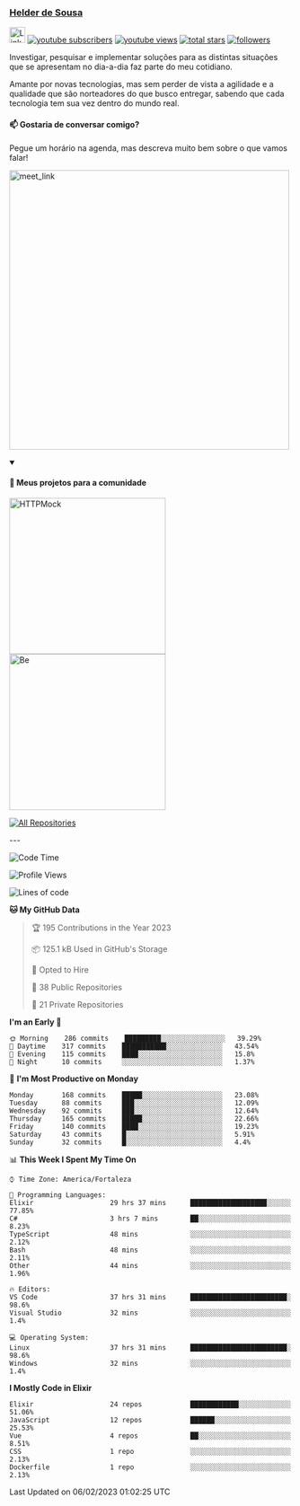 <p align="left">
<a href="https://github.com/andridus">
    <h3>Helder de Sousa</h3></a>
</p>


<p align="left">
 <a href="https://linkedin.com/in/helder-de-sousa">
    <img height="28px" alt="Linkedin" title="Helder de Sousa" src="https://img.shields.io/badge/-linkedin-blue?style=flat-square&logo=Linkedin&logoColor=white&link=https://www.linkedin.com/in/helder-de-sousa""/></a>
  <a href="https://www.youtube.com/@vocedesenvolvedor?sub_confirmation=1">
    <img alt="youtube subscribers" title="Inscreva-se no canal Você, desenvolvedor" src="https://custom-icon-badges.demolab.com/youtube/channel/subscribers/UCh-qOj_p5CY_AfuR7fEYbwA?color=%23E05D44&label=V0CÊ,%20 DESENVOLVEDOR&logo=video&logoColor=white&style=for-the-badge&labelColor=CE4630""/></a>
  <a href="https://www.youtube.com/@vocedesenvolvedor">
    <img alt="youtube views" title="YouTube Visualizações" src="https://custom-icon-badges.demolab.com/youtube/channel/views/UCh-qOj_p5CY_AfuR7fEYbwA?color=%23E1AD0E&logo=video&logoColor=white&style=for-the-badge&labelColor=C79600"/></a>
  <a href="https://github.com/andridus?tab=repositories&sort=stargazers">
    <img alt="total stars" title="Total de Estrelas no GitHub" src="https://custom-icon-badges.demolab.com/github/stars/andridus?color=55960c&style=for-the-badge&labelColor=488207&logo=star"/></a>
  <a href="https://github.com/andridus?tab=followers">
    <img alt="followers" title="Siga-me on Github" src="https://custom-icon-badges.demolab.com/github/followers/andridus?color=236ad3&labelColor=1155ba&style=for-the-badge&logo=person-add&label=Follow&logoColor=white"/></a>
</p>

<p align="left">
 Investigar, pesquisar e implementar soluções para as distintas situações que se apresentam no dia-a-dia faz parte do meu cotidiano.

Amante por novas tecnologias, mas sem perder de vista a agilidade e a qualidade que são norteadores do que busco entregar, sabendo que cada tecnologia tem sua vez dentro do mundo real.
</p>

#### 📫 Gostaria de conversar comigo?

Pegue um horário na agenda, mas descreva muito bem sobre o que vamos falar!

<a href="https://calendly.com/andridus/30min" target="_blank"><img width="498" alt="meet_link" src="https://user-images.githubusercontent.com/15426564/144297439-f530f383-e73e-41e0-9914-a9b7d3f432e5.png"></a>


<details open>
  <summary><h4>📘 Meus projetos para a comunidade</h4></summary>

  <p align="left">
    <a href="https://github.com/andridus/httpmock"><img width="278" src="https://denvercoder1-github-readme-stats.vercel.app/api/pin/?username=andridus&repo=httpmock&theme=default&show_icons=true" alt="HTTPMock"></a>
    <a href="https://github.com/andridus/be"><img width="278" src="https://denvercoder1-github-readme-stats.vercel.app/api/pin/?username=andridus&repo=be&theme=default&show_icons=true" alt="Be"></a>

  </p>

  <a href="https://github.com/andridus?tab=repositories&sort=stargazers"><img alt="All Repositories" title="All Repositories" src="https://custom-icon-badges.demolab.com/badge/-Clique%20aqui%20para%20todos%20os%20meus%20repos-efefef?style=for-the-badge&logoColor=black&logo=repo"/></a>
</details>
---

<!--START_SECTION:waka-->
![Code Time](http://img.shields.io/badge/Code%20Time-43%20hrs%2014%20mins-blue)

![Profile Views](http://img.shields.io/badge/Profile%20Views-101-blue)

![Lines of code](https://img.shields.io/badge/From%20Hello%20World%20I%27ve%20Written-778%20Thousand%20lines%20of%20code-blue)

**🐱 My GitHub Data** 

> 🏆 195 Contributions in the Year 2023
 > 
> 📦 125.1 kB Used in GitHub's Storage 
 > 
> 💼 Opted to Hire
 > 
> 📜 38 Public Repositories 
 > 
> 🔑 21 Private Repositories  
 > 
**I'm an Early 🐤** 

```text
🌞 Morning    286 commits    █████████░░░░░░░░░░░░░░░░   39.29% 
🌆 Daytime    317 commits    ███████████░░░░░░░░░░░░░░   43.54% 
🌃 Evening    115 commits    ████░░░░░░░░░░░░░░░░░░░░░   15.8% 
🌙 Night      10 commits     ░░░░░░░░░░░░░░░░░░░░░░░░░   1.37%

```
📅 **I'm Most Productive on Monday** 

```text
Monday       168 commits    █████░░░░░░░░░░░░░░░░░░░░   23.08% 
Tuesday      88 commits     ███░░░░░░░░░░░░░░░░░░░░░░   12.09% 
Wednesday    92 commits     ███░░░░░░░░░░░░░░░░░░░░░░   12.64% 
Thursday     165 commits    █████░░░░░░░░░░░░░░░░░░░░   22.66% 
Friday       140 commits    ████░░░░░░░░░░░░░░░░░░░░░   19.23% 
Saturday     43 commits     █░░░░░░░░░░░░░░░░░░░░░░░░   5.91% 
Sunday       32 commits     █░░░░░░░░░░░░░░░░░░░░░░░░   4.4%

```


📊 **This Week I Spent My Time On** 

```text
⌚︎ Time Zone: America/Fortaleza

💬 Programming Languages: 
Elixir                   29 hrs 37 mins      ███████████████████░░░░░░   77.85% 
C#                       3 hrs 7 mins        ██░░░░░░░░░░░░░░░░░░░░░░░   8.23% 
TypeScript               48 mins             ░░░░░░░░░░░░░░░░░░░░░░░░░   2.12% 
Bash                     48 mins             ░░░░░░░░░░░░░░░░░░░░░░░░░   2.11% 
Other                    44 mins             ░░░░░░░░░░░░░░░░░░░░░░░░░   1.96%

🔥 Editors: 
VS Code                  37 hrs 31 mins      ████████████████████████░   98.6% 
Visual Studio            32 mins             ░░░░░░░░░░░░░░░░░░░░░░░░░   1.4%

💻 Operating System: 
Linux                    37 hrs 31 mins      ████████████████████████░   98.6% 
Windows                  32 mins             ░░░░░░░░░░░░░░░░░░░░░░░░░   1.4%

```

**I Mostly Code in Elixir** 

```text
Elixir                   24 repos            ████████████░░░░░░░░░░░░░   51.06% 
JavaScript               12 repos            ██████░░░░░░░░░░░░░░░░░░░   25.53% 
Vue                      4 repos             ██░░░░░░░░░░░░░░░░░░░░░░░   8.51% 
CSS                      1 repo              ░░░░░░░░░░░░░░░░░░░░░░░░░   2.13% 
Dockerfile               1 repo              ░░░░░░░░░░░░░░░░░░░░░░░░░   2.13%

```



 Last Updated on 06/02/2023 01:02:25 UTC
<!--END_SECTION:waka-->
